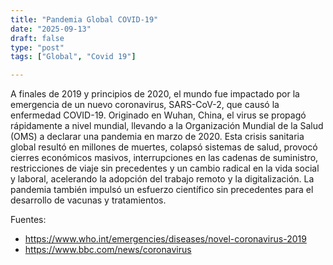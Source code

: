 ```yaml
---
title: "Pandemia Global COVID-19"
date: "2025-09-13"
draft: false
type: "post"
tags: ["Global", "Covid 19"]

---
```


A finales de 2019 y principios de 2020, el mundo fue impactado por la emergencia de un nuevo coronavirus, SARS-CoV-2, que causó la enfermedad COVID-19. Originado en Wuhan, China, el virus se propagó rápidamente a nivel mundial, llevando a la Organización Mundial de la Salud (OMS) a declarar una pandemia en marzo de 2020. Esta crisis sanitaria global resultó en millones de muertes, colapsó sistemas de salud, provocó cierres económicos masivos, interrupciones en las cadenas de suministro, restricciones de viaje sin precedentes y un cambio radical en la vida social y laboral, acelerando la adopción del trabajo remoto y la digitalización. La pandemia también impulsó un esfuerzo científico sin precedentes para el desarrollo de vacunas y tratamientos.

Fuentes:
*   https://www.who.int/emergencies/diseases/novel-coronavirus-2019
*   https://www.bbc.com/news/coronavirus
